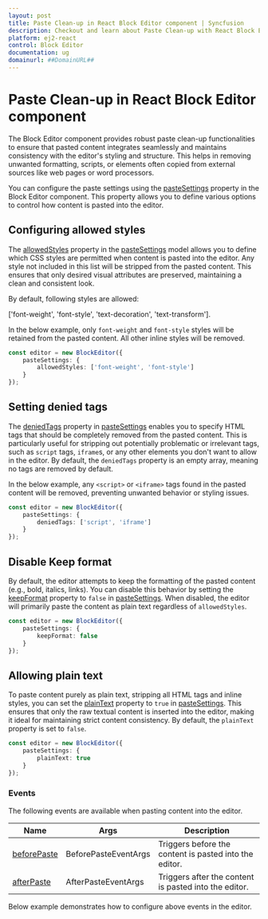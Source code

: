 ```yaml
---
layout: post
title: Paste Clean-up in React Block Editor component | Syncfusion
description: Checkout and learn about Paste Clean-up with React Block Editor component of Syncfusion Essential JS 2 and more.
platform: ej2-react
control: Block Editor
documentation: ug
domainurl: ##DomainURL##
---
```


# Paste Clean-up in React Block Editor component

The Block Editor component provides robust paste clean-up functionalities to ensure that pasted content integrates seamlessly and maintains consistency with the editor's styling and structure. This helps in removing unwanted formatting, scripts, or elements often copied from external sources like web pages or word processors.

You can configure the paste settings using the [pasteSettings](../api/blockeditor/#pastesettings) property in the Block Editor component. This property allows you to define various options to control how content is pasted into the editor.

## Configuring allowed styles

The [allowedStyles](../api/blockeditor/pasteSettingsModel/#allowedstyles) property in the [pasteSettings](../api/blockeditor/#pastesettings) model allows you to define which CSS styles are permitted when content is pasted into the editor. Any style not included in this list will be stripped from the pasted content. This ensures that only desired visual attributes are preserved, maintaining a clean and consistent look.

By default, following styles are allowed:

['font-weight', 'font-style', 'text-decoration', 'text-transform'].

In the below example, only `font-weight` and `font-style` styles will be retained from the pasted content. All other inline styles will be removed.

```typescript
const editor = new BlockEditor({
    pasteSettings: {
        allowedStyles: ['font-weight', 'font-style']
    }
});
```

## Setting denied tags

The [deniedTags](../api/blockeditor/pasteSettingsModel/#deniedtags) property in [pasteSettings](../api/blockeditor/#pastesettings) enables you to specify HTML tags that should be completely removed from the pasted content. This is particularly useful for stripping out potentially problematic or irrelevant tags, such as `script` tags, `iframe`s, or any other elements you don't want to allow in the editor. By default, the `deniedTags` property is an empty array, meaning no tags are removed by default.

In the below example, any `<script>` or `<iframe>` tags found in the pasted content will be removed, preventing unwanted behavior or styling issues.

```typescript
const editor = new BlockEditor({
    pasteSettings: {
        deniedTags: ['script', 'iframe']
    }
});
```

## Disable Keep format

By default, the editor attempts to keep the formatting of the pasted content (e.g., bold, italics, links). You can disable this behavior by setting the [keepFormat](../api/blockeditor/pasteSettingsModel/#keepformat) property to `false` in [pasteSettings](../api/blockeditor/#pastesettings). When disabled, the editor will primarily paste the content as plain text regardless of `allowedStyles`.

```typescript
const editor = new BlockEditor({
    pasteSettings: {
        keepFormat: false
    }
});
```

## Allowing plain text

To paste content purely as plain text, stripping all HTML tags and inline styles, you can set the [plainText](../api/blockeditor/pasteSettingsModel/#plaintext) property to `true` in [pasteSettings](../api/blockeditor/#pastesettings). This ensures that only the raw textual content is inserted into the editor, making it ideal for maintaining strict content consistency. By default, the `plainText` property is set to `false`.

```typescript
const editor = new BlockEditor({
    pasteSettings: {
        plainText: true
    }
});
```

### Events

The following events are available when pasting content into the editor.

|Name|Args|Description|
|---|---|---|
|[beforePaste](../api/blockeditor/#beforepaste)|BeforePasteEventArgs|Triggers before the content is pasted into the editor.|
|[afterPaste](../api/blockeditor/#afterpaste)|AfterPasteEventArgs|Triggers after the content is pasted into the editor.|

Below example demonstrates how to configure above events in the editor.